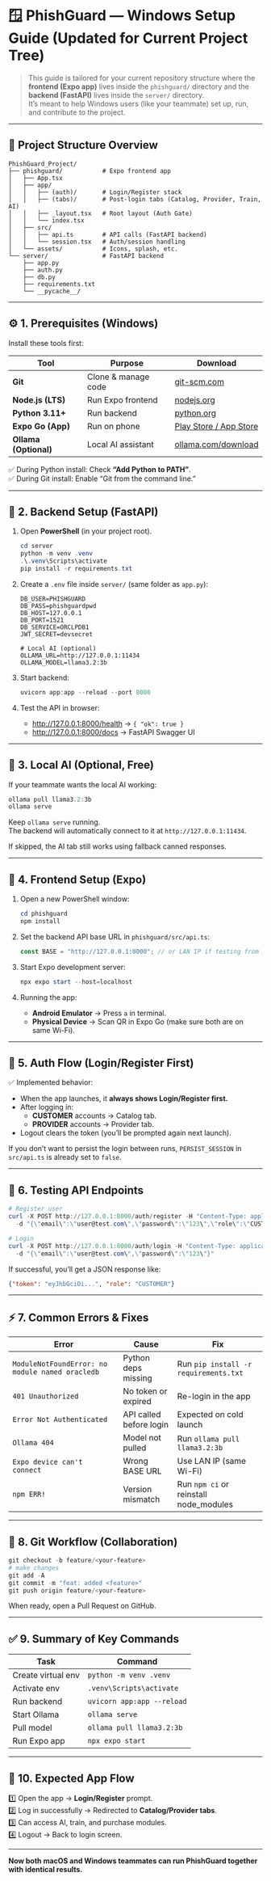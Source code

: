 
# 🪟 PhishGuard — Windows Setup Guide (Updated for Current Project Tree)

> This guide is tailored for your current repository structure where the **frontend (Expo app)** lives inside the `phishguard/` directory and the **backend (FastAPI)** lives inside the `server/` directory.  
> It’s meant to help Windows users (like your teammate) set up, run, and contribute to the project.

---

## 📁 Project Structure Overview

```
PhishGuard_Project/
├── phishguard/           # Expo frontend app
│   ├── App.tsx
│   ├── app/
│   │   ├── (auth)/       # Login/Register stack
│   │   ├── (tabs)/       # Post-login tabs (Catalog, Provider, Train, AI)
│   │   ├── _layout.tsx   # Root layout (Auth Gate)
│   │   └── index.tsx
│   ├── src/
│   │   ├── api.ts        # API calls (FastAPI backend)
│   │   └── session.tsx   # Auth/session handling
│   └── assets/           # Icons, splash, etc.
└── server/               # FastAPI backend
    ├── app.py
    ├── auth.py
    ├── db.py
    ├── requirements.txt
    └── __pycache__/
```

---

## ⚙️ 1. Prerequisites (Windows)

Install these tools first:

| Tool | Purpose | Download |
|------|----------|-----------|
| **Git** | Clone & manage code | [git-scm.com](https://git-scm.com/download/win) |
| **Node.js (LTS)** | Run Expo frontend | [nodejs.org](https://nodejs.org/) |
| **Python 3.11+** | Run backend | [python.org](https://www.python.org/downloads/windows/) |
| **Expo Go (App)** | Run on phone | [Play Store / App Store](https://expo.dev/client) |
| **Ollama (Optional)** | Local AI assistant | [ollama.com/download](https://ollama.com/download) |

✅ During Python install: Check **“Add Python to PATH”**.  
✅ During Git install: Enable “Git from the command line.”

---

## 🐍 2. Backend Setup (FastAPI)

1. Open **PowerShell** (in your project root).
   ```powershell
   cd server
   python -m venv .venv
   .\.venv\Scripts\activate
   pip install -r requirements.txt
   ```

2. Create a `.env` file inside `server/` (same folder as `app.py`):
   ```dotenv
   DB_USER=PHISHGUARD
   DB_PASS=phishguardpwd
   DB_HOST=127.0.0.1
   DB_PORT=1521
   DB_SERVICE=ORCLPDB1
   JWT_SECRET=devsecret

   # Local AI (optional)
   OLLAMA_URL=http://127.0.0.1:11434
   OLLAMA_MODEL=llama3.2:3b
   ```

3. Start backend:
   ```powershell
   uvicorn app:app --reload --port 8000
   ```

4. Test the API in browser:
   - http://127.0.0.1:8000/health → `{ "ok": true }`
   - http://127.0.0.1:8000/docs → FastAPI Swagger UI

---

## 🤖 3. Local AI (Optional, Free)

If your teammate wants the local AI working:

```powershell
ollama pull llama3.2:3b
ollama serve
```

Keep `ollama serve` running.  
The backend will automatically connect to it at `http://127.0.0.1:11434`.

If skipped, the AI tab still works using fallback canned responses.

---

## 📱 4. Frontend Setup (Expo)

1. Open a new PowerShell window:
   ```powershell
   cd phishguard
   npm install
   ```

2. Set the backend API base URL in `phishguard/src/api.ts`:
   ```ts
   const BASE = "http://127.0.0.1:8000"; // or LAN IP if testing from phone
   ```

3. Start Expo development server:
   ```powershell
   npx expo start --host=localhost
   ```

4. Running the app:
   - **Android Emulator** → Press `a` in terminal.  
   - **Physical Device** → Scan QR in Expo Go (make sure both are on same Wi-Fi).

---

## 🔐 5. Auth Flow (Login/Register First)

✅ Implemented behavior:
- When the app launches, it **always shows Login/Register first.**
- After logging in:
  - **CUSTOMER** accounts → Catalog tab.
  - **PROVIDER** accounts → Provider tab.
- Logout clears the token (you’ll be prompted again next launch).

If you don’t want to persist the login between runs, `PERSIST_SESSION` in `src/api.ts` is already set to `false`.

---

## 🧠 6. Testing API Endpoints

```powershell
# Register user
curl -X POST http://127.0.0.1:8000/auth/register -H "Content-Type: application/json" ^
  -d "{\"email\":\"user@test.com\",\"password\":\"123\",\"role\":\"CUSTOMER\"}"

# Login
curl -X POST http://127.0.0.1:8000/auth/login -H "Content-Type: application/json" ^
  -d "{\"email\":\"user@test.com\",\"password\":\"123\"}"
```

If successful, you’ll get a JSON response like:
```json
{"token": "eyJhbGciOi...", "role": "CUSTOMER"}
```

---

## ⚡ 7. Common Errors & Fixes

| Error | Cause | Fix |
|-------|--------|-----|
| `ModuleNotFoundError: no module named oracledb` | Python deps missing | Run `pip install -r requirements.txt` |
| `401 Unauthorized` | No token or expired | Re-login in the app |
| `Error Not Authenticated` | API called before login | Expected on cold launch |
| `Ollama 404` | Model not pulled | Run `ollama pull llama3.2:3b` |
| `Expo device can't connect` | Wrong BASE URL | Use LAN IP (same Wi-Fi) |
| `npm ERR!` | Version mismatch | Run `npm ci` or reinstall node_modules |

---

## 🧩 8. Git Workflow (Collaboration)

```powershell
git checkout -b feature/<your-feature>
# make changes
git add -A
git commit -m "feat: added <feature>"
git push origin feature/<your-feature>
```

When ready, open a Pull Request on GitHub.

---

## ✅ 9. Summary of Key Commands

| Task | Command |
|------|----------|
| Create virtual env | `python -m venv .venv` |
| Activate env | `.venv\Scripts\activate` |
| Run backend | `uvicorn app:app --reload` |
| Start Ollama | `ollama serve` |
| Pull model | `ollama pull llama3.2:3b` |
| Run Expo app | `npx expo start` |

---

## 💬 10. Expected App Flow

1️⃣ Open the app → **Login/Register** prompt.  
2️⃣ Log in successfully → Redirected to **Catalog/Provider tabs**.  
3️⃣ Can access AI, train, and purchase modules.  
4️⃣ Logout → Back to login screen.

---

**Now both macOS and Windows teammates can run PhishGuard together with identical results.**
